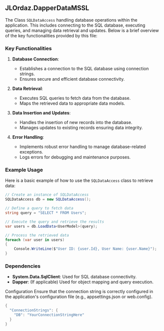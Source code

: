 ## JLOrdaz.DapperDataMSSL

The Class `SQLDataAccess` handling database operations within the application. This includes connecting to the SQL database, executing queries, and managing data retrieval and updates. Below is a brief overview of the key functionalities provided by this file:

### Key Functionalities

1. **Database Connection**:
   - Establishes a connection to the SQL database using connection strings.
   - Ensures secure and efficient database connectivity.

2. **Data Retrieval**:
   - Executes SQL queries to fetch data from the database.
   - Maps the retrieved data to appropriate data models.

3. **Data Insertion and Updates**:
   - Handles the insertion of new records into the database.
   - Manages updates to existing records ensuring data integrity.

4. **Error Handling**:
   - Implements robust error handling to manage database-related exceptions.
   - Logs errors for debugging and maintenance purposes.

### Example Usage

Here is a basic example of how to use the `SQLDataAccess` class to retrieve data:

```csharp
// Create an instance of SQLDataAccess
SQLDataAccess db = new SQLDataAccess();

// Define a query to fetch data
string query = "SELECT * FROM Users";

// Execute the query and retrieve the results
var users = db.LoadData<UserModel>(query);

// Process the retrieved data
foreach (var user in users)
{
    Console.WriteLine($"User ID: {user.Id}, User Name: {user.Name}");
}
```

### Dependencies
* **System.Data.SqlClient**: Used for SQL database connectivity.
* **Dapper**: (If applicable) Used for object mapping and query execution.

Configuration
Ensure that the connection string is correctly configured in the application's configuration file (e.g., appsettings.json or web.config).

```csharp
{
  "ConnectionStrings": {
    "DB": "YourConnectionStringHere"
  }
}
```

